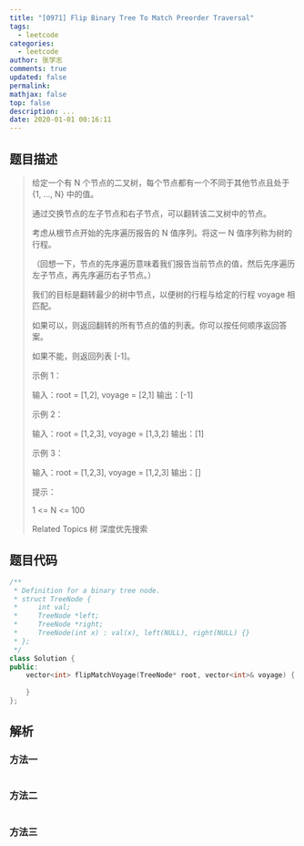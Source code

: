 ```yaml
---
title: "[0971] Flip Binary Tree To Match Preorder Traversal"
tags:
  - leetcode
categories:
  - leetcode
author: 张学志
comments: true
updated: false
permalink:
mathjax: false
top: false
description: ...
date: 2020-01-01 00:16:11
---
```


## 题目描述

> 给定一个有 N 个节点的二叉树，每个节点都有一个不同于其他节点且处于 {1, ..., N} 中的值。 
> 
> 通过交换节点的左子节点和右子节点，可以翻转该二叉树中的节点。 
> 
> 考虑从根节点开始的先序遍历报告的 N 值序列。将这一 N 值序列称为树的行程。 
> 
> （回想一下，节点的先序遍历意味着我们报告当前节点的值，然后先序遍历左子节点，再先序遍历右子节点。） 
> 
> 我们的目标是翻转最少的树中节点，以便树的行程与给定的行程 voyage 相匹配。 
> 
> 如果可以，则返回翻转的所有节点的值的列表。你可以按任何顺序返回答案。 
> 
> 如果不能，则返回列表 [-1]。 
> 
> 
> 
> 示例 1： 
> 
> 
> 
> 输入：root = [1,2], voyage = [2,1]
> 输出：[-1]
> 
> 
> 示例 2： 
> 
> 
> 
> 输入：root = [1,2,3], voyage = [1,3,2]
> 输出：[1]
> 
> 
> 示例 3： 
> 
> 
> 
> 输入：root = [1,2,3], voyage = [1,2,3]
> 输出：[]
> 
> 
> 
> 
> 提示： 
> 
> 
> 1 <= N <= 100 
> 
> Related Topics 树 深度优先搜索

## 题目代码

```cpp
/**
 * Definition for a binary tree node.
 * struct TreeNode {
 *     int val;
 *     TreeNode *left;
 *     TreeNode *right;
 *     TreeNode(int x) : val(x), left(NULL), right(NULL) {}
 * };
 */
class Solution {
public:
    vector<int> flipMatchVoyage(TreeNode* root, vector<int>& voyage) {
        
    }
};
```

## 解析

### 方法一

```cpp

```

### 方法二

```cpp

```

### 方法三

```cpp

```


